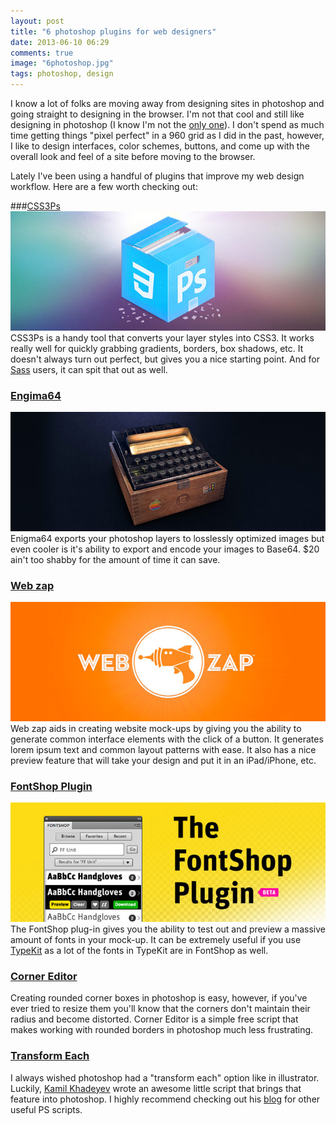 ```yaml
---
layout: post
title: "6 photoshop plugins for web designers"
date: 2013-06-10 06:29
comments: true
image: "6photoshop.jpg"
tags: photoshop, design
---
```


I know a lot of folks are moving away from designing sites in photoshop and going straight to designing in the browser. I'm not that cool and still like designing in photoshop (I know I'm not the [only one](http://www.sazzy.co.uk/2012/02/why-i-cant-design-in-the-browser/)).  I don't spend as much time getting things "pixel perfect" in a 960 grid as I did in the past, however, I like to design interfaces, color schemes, buttons, and come up with the overall look and feel of a site before moving to the browser.

Lately I've been using a handful of plugins that improve my web design workflow. Here are a few worth checking out:

###[CSS3Ps](http://css3ps.com)
<a href="http://css3ps.com"><img src="images/css3ps.jpg" alt="CSS3PS"></a>
CSS3Ps is a handy tool that converts your layer styles into CSS3. It works really well for quickly grabbing gradients, borders, box shadows, etc. It doesn't always turn out perfect, but gives you a nice starting point.  And for [Sass](http://sass-lang.com "Sass") users, it can spit that out as well.

### [Engima64](http://getenigma64.com)
<a href="http://getenigma64.com"><img src="images/enigma64.jpg" alt="Enigma 64"></a>
Enigma64 exports your photoshop layers to losslessly optimized images but even cooler is it's ability to export and encode your images to Base64.  $20 ain't too shabby for the amount of time it can save.

### [Web zap](http://webzap.uiparade.com)
<a href="http://webzap.uiparade.com"><img src="images/webzap.jpg" alt="Web zap"></a>
Web zap aids in creating website mock-ups by giving you the ability to generate common interface elements with the click of a button.  It generates lorem ipsum text and common layout patterns with ease. It also has a nice preview feature that will take your design and put it in an iPad/iPhone, etc.

### [FontShop Plugin](http://www.fontshop.com/plugin)
<a href="http://www.fontshop.com/plugin"><img src="images/fontshop.jpg" alt="FontShop"></a>
The FontShop plug-in gives you the ability to test out and preview a massive amount of fonts in your mock-up. It can be extremely useful if you use [TypeKit](http://typekit.com "TypeKit") as a lot of the fonts in TypeKit are in FontShop as well.

### [Corner Editor](http://photoshopscripts.wordpress.com/2013/02/03/corner-editor-photoshop-script/)
Creating rounded corner boxes in photoshop is easy, however, if you've ever tried to resize them you'll know that the corners don't maintain their radius and become distorted.  Corner Editor is a simple free script that makes working with rounded borders in photoshop much less frustrating.

### [Transform Each](http://blog.kam88.com/en/transform-each-beta-script.html)
I always wished photoshop had a "transform each" option like in illustrator. Luckily, [Kamil Khadeyev](http://blog.kam88.com/) wrote an awesome little script that brings that feature into photoshop. I highly recommend checking out his [blog](http://blog.kam88.com "Kamil Khadeyev") for other useful PS scripts.